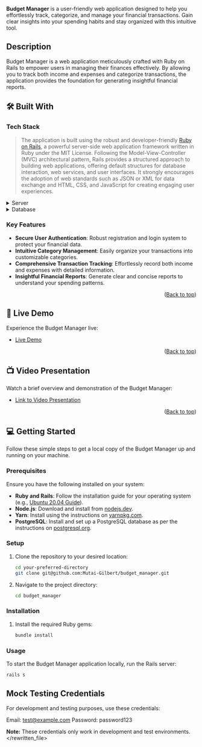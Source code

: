 **Budget Manager** is a user-friendly web application designed to help you effortlessly track, categorize, and manage your financial transactions. Gain clear insights into your spending habits and stay organized with this intuitive tool.

## Description

Budget Manager is a web application meticulously crafted with Ruby on Rails to empower users in managing their finances effectively. By allowing you to track both income and expenses and categorize transactions, the application provides the foundation for generating insightful financial reports.

## 🛠️ Built With <a name="built-with"></a>

### Tech Stack <a name="tech-stack"></a>

> The application is built using the robust and developer-friendly [Ruby on Rails](https://guides.rubyonrails.org/), a powerful server-side web application framework written in Ruby under the MIT License. Following the Model-View-Controller (MVC) architectural pattern, Rails provides a structured approach to building web applications, offering default structures for database interaction, web services, and user interfaces. It strongly encourages the adoption of web standards such as JSON or XML for data exchange and HTML, CSS, and JavaScript for creating engaging user experiences.

<details>
  <summary>Server</summary>
  <ul>
    <li><a href="https://guides.rubyonrails.org/">Ruby on Rails</a></li>
  </ul>
</details>

<details>
<summary>Database</summary>
  <ul>
    <li><a href="https://www.postgresql.org/">PostgreSQL</a></li>
  </ul>
</details>

### Key Features <a name="key-features"></a>

- **Secure User Authentication**: Robust registration and login system to protect your financial data.
- **Intuitive Category Management**: Easily organize your transactions into customizable categories.
- **Comprehensive Transaction Tracking**: Effortlessly record both income and expenses with detailed information.
- **Insightful Financial Reports**: Generate clear and concise reports to understand your spending patterns.

<p align="right">(<a href="#readme-top">Back to top</a>)</p>

## 🚀 Live Demo <a name="live-demo"></a>

Experience the Budget Manager live:

- [Live Demo](https://budget-manager-web-service.onrender.com/)

<p align="right">(<a href="#readme-top">Back to top</a>)</p>

## 📺 Video Presentation <a name="video-presentation"></a>

Watch a brief overview and demonstration of the Budget Manager:

- [Link to Video Presentation](https://www.loom.com/share/aac682fa335249e28873f11b49e49b03?sid=961e988c-e2bd-4dac-b7be-f100f90c5300)

<p align="right">(<a href="#readme-top">Back to top</a>)</p>

## 💻 Getting Started <a name="getting-started"></a>

Follow these simple steps to get a local copy of the Budget Manager up and running on your machine.

### Prerequisites

Ensure you have the following installed on your system:

- **Ruby and Rails**: Follow the installation guide for your operating system (e.g., [Ubuntu 20.04 Guide](https://www.digitalocean.com/community/tutorials/how-to-install-ruby-on-rails-with-rbenv-on-ubuntu-20-04)).
- **Node.js**: Download and install from [nodejs.dev](https://nodejs.dev/en/).
- **Yarn**: Install using the instructions on [yarnpkg.com](https://classic.yarnpkg.com/lang/en/docs/install/#debian-stable).
- **PostgreSQL**: Install and set up a PostgreSQL database as per the instructions on [postgresql.org](https://www.postgresql.org/).

### Setup

1.  Clone the repository to your desired location:

    ```sh
    cd your-preferred-directory
    git clone git@github.com:Mutai-Gilbert/budget_manager.git
    ```

2.  Navigate to the project directory:

    ```sh
    cd budget_manager
    ```

### Installation

1.  Install the required Ruby gems:

    ```sh
    bundle install
    ```

### Usage

To start the Budget Manager application locally, run the Rails server:

```sh
rails s
```

## Mock Testing Credentials

For development and testing purposes, use these credentials:

Email: test@example.com
Password: password123

**Note:** These credentials only work in development and test environments.
</rewritten_file>